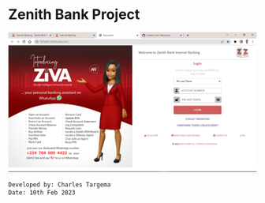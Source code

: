 # Zenith Bank Project

![My Zenith Bank Project](./my-zenith-clone.png)


```
Developed by: Charles Targema 
Date: 10th Feb 2023
```